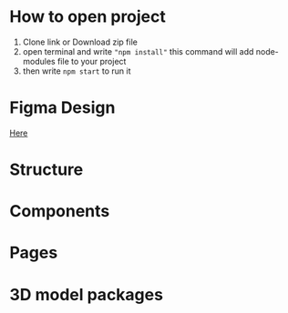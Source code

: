# How to open project
1. Clone link or Download zip file
2. open terminal and write `"npm install"`  this command will add node-modules file to your project
3. then write `npm start` to run it 

# Figma Design
[Here](https://www.figma.com/file/hRQRo70YmdYzoPoXBFmZbZ/Nike-Website-Redesign-(Community)?node-id=1%3A2&t=zSJy7JxdyQHoXihP-0)

# Structure

# Components

# Pages

# 3D model packages



